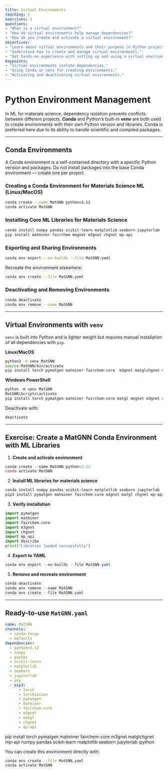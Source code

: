```yaml
---
title: Virtual Environments
teaching: 1
exercises: 1
questions:
- "What is a virtual environment?"
- "How do virtual environments help manage dependencies?"
- "How do you create and activate a virtual environment?"
objectives:
- "Learn about virtual environments and their purpose in Python projects."
- "Understand how to create and manage virtual environments."
- "Get hands-on experience with setting up and using a virtual environment."
keypoints:
- "Virtual environments isolate dependencies."
- "Using Conda or venv for creating environments."
- "Activating and deactivating virtual environments."
---
```


# Python Environment Management

In ML for materials science, dependency isolation prevents conflicts between different projects.
**Conda** and Python’s built-in **venv** are both used to create environments with their own Python version and libraries. Conda is preferred here due to its ability to handle scientific and compiled packages.

---

## Conda Environments

A Conda environment is a self-contained directory with a specific Python version and packages.
Do not install packages into the base Conda environment — create one per project.

### Creating a Conda Environment for Materials Science ML (Linux/MacOS)

```bash
conda create --name MatGNN python=3.12
conda activate MatGNN
```

### Installing Core ML Libraries for Materials Science

```bash
conda install numpy pandas scikit-learn matplotlib seaborn jupyterlab
pip install matminer fairchem megnet m3gnet chgnet mp-api
```

### Exporting and Sharing Environments

```bash
conda env export --no-builds --file MatGNN.yaml
```

Recreate the environment elsewhere:

```bash
conda env create --file MatGNN.yaml
```

### Deactivating and Removing Environments

```bash
conda deactivate
conda env remove --name MatGNN
```

---

## Virtual Environments with `venv`

`venv` is built into Python and is lighter weight but requires manual installation of all dependencies with `pip`.

**Linux/MacOS**

```bash
python3 -m venv MatGNN
source MatGNN/bin/activate
pip install torch pymatgen matminer fairchem-core  m3gnet matglchgnet mp-api numpy pandas scikit-learn matplotlib seaborn jupyterlab ipython
```

**Windows PowerShell**

```powershell
python -m venv MatGNN
MatGNN\Scripts\activate
pip install torch pymatgen matminer fairchem-core matgl megnet m3gnet chgnet mp-api numpy pandas scikit-learn matplotlib seaborn jupyterlab ipython
```

Deactivate with:

```bash
deactivate
```

---

## Exercise: Create a MatGNN Conda Environment with ML Libraries

1. **Create and activate environment**

```powershell
conda create --name MatGNN python=3.12
conda activate MatGNN
```

2. **Install ML libraries for materials science**

```powershell
conda install numpy pandas scikit-learn matplotlib seaborn jupyterlab
pip3 install pymatgen matminer fairchem-core m3gnet matgl chgnet mp-api describe
```

3. **Verify installation**

```python
import pymatgen
import matminer
import fairchem.core
import m3gnet
import chgnet
import mp_api
import describe
print("Libraries loaded successfully")
```

4. **Export to YAML**

```powershell
conda env export --no-builds --file MatGNN.yaml
```

5. **Remove and recreate environment**

```powershell
conda deactivate
conda env remove --name MatGNN
conda env create --file MatGNN.yaml
```

---

## Ready-to-use `MatGNN.yaml`

```yaml
name: MatGNN
channels:
  - conda-forge
  - defaults
dependencies:
  - python=3.12
  - numpy
  - pandas
  - scikit-learn
  - matplotlib
  - seaborn
  - jupyterlab
  - pip
  - pip3:
      - torch
      - torchvision
      - pymatgen
      - matminer
      - fairchem-core
      - m3gnet
      - matgl
      - chgnet
      - mp-api
```

pip install torch pymatgen matminer fairchem-core  m3gnet matglchgnet mp-api numpy pandas scikit-learn matplotlib seaborn jupyterlab ipython

You can create this environment directly with:

```bash
conda env create --file MatGNN.yaml
conda activate MatGNN
```


